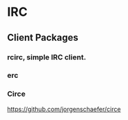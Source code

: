 # IRC

## Client Packages

### rcirc, simple IRC client.

### erc

### Circe

https://github.com/jorgenschaefer/circe
